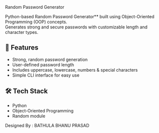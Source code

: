 Random Password Generator

Python-based Random Password Generator** built using Object-Oriented Programming (OOP) concepts.  
Generates strong and secure passwords with customizable length and character types.

## 🚀 Features
- Strong, random password generation  
- User-defined password length  
- Includes uppercase, lowercase, numbers & special characters  
- Simple CLI interface for easy use  

## 🛠️ Tech Stack
- Python  
- Object-Oriented Programming  
- Random module  

Designed By : BATHULA BHANU PRASAD

